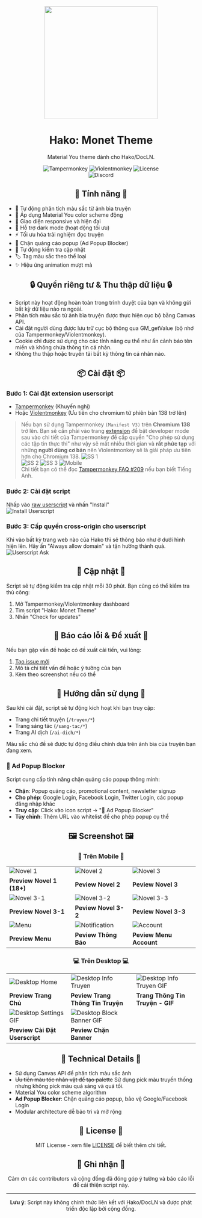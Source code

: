 <div align="center">

<img src="./.github/assets/logo.png" width="300" height="300">

# Hako: Monet Theme

Material You theme dành cho Hako/DocLN.

![Tampermonkey](https://img.shields.io/badge/Tampermonkey-Supported-green.svg)
![Violentmonkey](https://img.shields.io/badge/Violentmonkey-Supported-green.svg)
![License](https://img.shields.io/badge/License-MIT-yellow.svg)  
![Discord](https://img.shields.io/discord/1201419657282863104?style=for-the-badge&logo=discord&logoColor=%23fff&logoSize=25&label=Tham%20gia%20Discord&color=%235865f2&link=https%3A%2F%2Fdiscord.gg%2FuvQ6A3CDPq)

## 🌟 Tính năng 🌟

<div align="left">

- 🎨 Tự động phân tích màu sắc từ ảnh bìa truyện
- 🎯 Áp dụng Material You color scheme động
- 📱 Giao diện responsive và hiện đại
- 🌙 Hỗ trợ dark mode (hoạt động tối ưu)
- ⚡ Tối ưu hóa trải nghiệm đọc truyện
- 🚫 Chặn quảng cáo popup (Ad Popup Blocker)
- 🔔 Tự động kiểm tra cập nhật
- 🏷️ Tag màu sắc theo thể loại
- ✨ Hiệu ứng animation mượt mà

</div>

## 🔒 Quyền riêng tư & Thu thập dữ liệu 🔒

<div align="left">

- Script này hoạt động hoàn toàn trong trình duyệt của bạn và không gửi bất kỳ dữ liệu nào ra ngoài.
- Phân tích màu sắc từ ảnh bìa truyện được thực hiện cục bộ bằng Canvas API.
- Cài đặt người dùng được lưu trữ cục bộ thông qua GM_getValue (bộ nhớ của Tampermonkey/Violentmonkey).
- Cookie chỉ được sử dụng cho các tính năng cụ thể như ẩn cảnh báo tên miền và không chứa thông tin cá nhân.
- Không thu thập hoặc truyền tải bất kỳ thông tin cá nhân nào.

</div>

## 📦 Cài đặt 📦

<div align="left">

### Bước 1: Cài đặt extension userscript
- [Tampermonkey](https://www.tampermonkey.net/) (Khuyến nghị)
- Hoặc [Violentmonkey](https://violentmonkey.github.io/get-it/) (Ưu tiên cho chromium từ phiên bản 138 trở lên)

> Nếu bạn sử dụng Tampermonkey `(Manifest V3)` trên **Chromium 138** trở lên. Bạn sẽ cần phải vào trang [extension](chrome://extensions) để bật developer mode sau vào chi tiết của Tampermonkey để cấp quyền "Cho phép sử dụng các tập tin thực thi" như vậy sẽ mất nhiều thời gian và **rất phức tạp** với những **người dùng cơ bản** nên Violentmonkey sẽ là giải pháp ưu tiên hơn cho Chromium 138.
> ![SS 1](https://www.tampermonkey.net/images/chrome_extensions.jpg)  
> ![SS 2](https://www.tampermonkey.net/images/developer_mode.jpg)
> ![SS 3](https://www.tampermonkey.net/images/userscripts_toggle.png)
> ![Mobile](https://www.tampermonkey.net/images/edge_dev_mode.jpg)  
> Chi tiết bạn có thể đọc [Tampermonkey FAQ #209](https://www.tampermonkey.net/faq.php?locale=en#Q209) nếu bạn biết Tiếng Anh.

### Bước 2: Cài đặt script
Nhấp vào [raw userscript](https://github.com/sang765/HakoMonetTheme/raw/main/HakoMonetTheme.user.js) và nhấn "Install"  
![Install Userscript](/.github/assets/Install_us.jpg)

### Bước 3: Cấp quyền cross-origin cho userscript
Khi vào bất kỳ trang web nào của Hako thì sẽ thông báo như ở dưới hình hiện lên. Hãy ấn "Always allow domain" và tận hưởng thành quả.  
![Userscript Ask](/.github/assets/userscript_asking.jpg)

</div>

## 🔄 Cập nhật 🔄

<div align="left">

Script sẽ tự động kiểm tra cập nhật mỗi 30 phút. Bạn cũng có thể kiểm tra thủ công:

1. Mở Tampermonkey/Violentmonkey dashboard
2. Tìm script "Hako: Monet Theme"
3. Nhấn "Check for updates"

</div>

## 🐛 Báo cáo lỗi & Đề xuất 🐛

<div align="left">

Nếu bạn gặp vấn đề hoặc có đề xuất cải tiến, vui lòng:
1. [Tạo issue mới](https://github.com/sang765/HakoMonetTheme/issues)
2. Mô tả chi tiết vấn đề hoặc ý tưởng của bạn
3. Kèm theo screenshot nếu có thể

</div>

## 📖 Hướng dẫn sử dụng 📖

<div align="left">

Sau khi cài đặt, script sẽ tự động kích hoạt khi bạn truy cập:
- Trang chi tiết truyện (`/truyen/*`)
- Trang sáng tác (`/sang-tac/*`)
- Trang AI dịch (`/ai-dich/*`)

Màu sắc chủ đề sẽ được tự động điều chỉnh dựa trên ảnh bìa của truyện bạn đang xem.

### 🚫 Ad Popup Blocker

Script cung cấp tính năng chặn quảng cáo popup thông minh:
- **Chặn**: Popup quảng cáo, promotional content, newsletter signup
- **Cho phép**: Google Login, Facebook Login, Twitter Login, các popup đăng nhập khác
- **Truy cập**: Click vào icon script → "🚫 Ad Popup Blocker"
- **Tùy chỉnh**: Thêm URL vào whitelist để cho phép popup cụ thể

</div>

## 🖼️ Screenshot 🖼️

### 📱 **Trên Mobile** 📱

| | | |
|---|---|---|
| ![Novel 1](/.github/assets/Novel-1.png) | ![Novel 2](/.github/assets/Novel-2.png) | ![Novel 3](/.github/assets/Novel-3.png) | 
| **Preview Novel 1 (18+)** | **Peview Novel 2** | **Peview Novel 3** | 
| ![Novel 3-1](/.github/assets/3-1.png) | ![Novel 3-2](/.github/assets/3-2.png) | ![Novel 3-3](/.github/assets/3-3.png) |
| **Preview Novel 3-1** | **Peview Novel 3-2** | **Peview Novel 3-3** | 
| ![Menu](/.github/assets/menu.png) | ![Notification](/.github/assets/notification.png) | ![Account](/.github/assets/account.png) |
| **Preview Menu** | **Peview Thông Báo** | **Peview Menu Account** | 

### 💻 **Trên Desktop** 💻

| | | |
|---|---|---|
| ![Desktop Home](/.github/assets/desktop-home.png) | ![Desktop Info Truyen](/.github/assets/desktop-info-truyen.png) | ![Desktop Info Truyen GIF](/.github/assets/desktop-info-truyen.gif) |
| **Preview Trang Chủ** | **Peview Trang Thông Tin Truyện** | **Trang Thông Tin Truyện - GIF** | 
| ![Desktop Settings GIF](/.github/assets/desktop-settings.gif) | ![Desktop Block Banner GIF](/.github/assets/desktop-block-banner.gif) | |
| **Preview Cài Đặt Userscript** | **Peview Chặn Banner** | | 


## 🔧 Technical Details 🔧

<div align="left">

- Sử dụng Canvas API để phân tích màu sắc ảnh
- ~~Ưu tiên màu tóc nhân vật để tạo palette~~
Sử dụng pick màu truyền thống nhưng không pick màu quá sáng và quá tối.
- Material You color scheme algorithm
- **Ad Popup Blocker**: Chặn quảng cáo popup, bảo vệ Google/Facebook Login
- Modular architecture dễ bảo trì và mở rộng

</div>

## 📜 License 📜

<div align="center">

MIT License - xem file [LICENSE](LICENSE) để biết thêm chi tiết.

</div>

## 🙏 Ghi nhận 🙏

<div align="center">

Cảm ơn các contributors và cộng đồng đã đóng góp ý tưởng và báo cáo lỗi để cải thiện script này.  

</div>

---

**Lưu ý**: Script này không chính thức liên kết với Hako/DocLN và được phát triển độc lập bởi cộng đồng.

</div>
